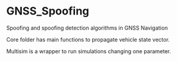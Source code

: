 # GNSS_Spoofing
Spoofing and spoofing detection algorithms in GNSS Navigation

Core folder has main functions to propagate vehicle state vector.

Multisim is a wrapper to run simulations changing one parameter.
